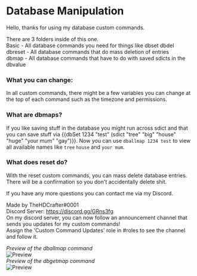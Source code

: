 # Database Manipulation
  
Hello, thanks for using my database custom commands.  
  
There are 3 folders inside of this one.  
Basic - All database commands you need for things like dbset dbdel  
dbreset - All database commands that do mass deletion of entries  
dbmap - All database commands that have to do with saved sdicts in the dbvalue  
  
  
### What you can change:  
In all custom commands, there might be a few variables you can change at the top of each command such as the timezone and permissions.  
  
### What are dbmaps?  
If you like saving stuff in the database you might run across sdict and that you can save stuff via {{dbSet 1234 "test" (sdict "tree" "big"   "house" "huge" "your mum" "gay")}}. Now you can use `dballmap 1234 test` to view all available names like `tree` `house` and `your mum`.   
  
### What does reset do?  
With the reset custom commands, you can mass delete database entries. There will be a confirmation so you don't accidentally delete shit.  
  
  
If you have any more questions you can contact me via my Discord.  
  
Made by TheHDCrafter#0001  
Discord Server: https://discord.gg/GRns3fg  
On my discord server, you can now follow an announcement channel that sends you updates for my custom commands!  
Assign the 'Custom Command Updates' role in #roles to see the channel and follow it.  

*Preview of the dballmap command*  
![Preview](https://i.imgur.com/bEy434e.png)  
*Preview of the dbgetmap command*  
![Preview](https://i.imgur.com/doKja4i.png)  